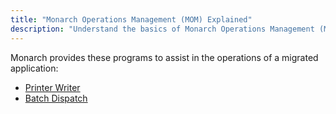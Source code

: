 ```yaml
---
title: "Monarch Operations Management (MOM) Explained"
description: "Understand the basics of Monarch Operations Management (MOM). This essential resource is tailored for system administrators, operations managers, and IT professionals tasked with overseeing the smooth running of the Monarch system."
---
```


Monarch provides these programs to assist in the operations of a migrated  application:
 - [Printer Writer](printer-writer.html)
 - [Batch Dispatch](batch-dispatch.html)

 

